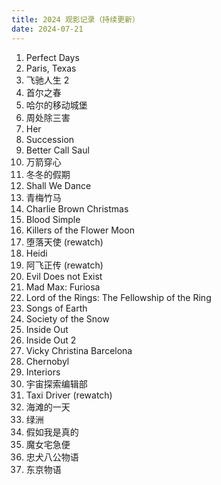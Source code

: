 ```yaml
---
title: 2024 观影记录（持续更新）
date: 2024-07-21
---
```


1. Perfect Days
2. Paris, Texas
3. 飞驰人生 2
4. 首尔之春
5. 哈尔的移动城堡
6. 周处除三害
7. Her
8. Succession
9. Better Call Saul
10. 万箭穿心
11. 冬冬的假期
12. Shall We Dance
13. 青梅竹马
14. Charlie Brown Christmas
15. Blood Simple
16. Killers of the Flower Moon
17. 堕落天使 (rewatch)
18. Heidi
19. 阿飞正传 (rewatch)
20. Evil Does not Exist
21. Mad Max: Furiosa
22. Lord of the Rings: The Fellowship of the Ring
23. Songs of Earth
24. Society of the Snow
25. Inside Out
26. Inside Out 2
27. Vicky Christina Barcelona
28. Chernobyl
29. Interiors
30. 宇宙探索编辑部
31. Taxi Driver (rewatch)
32. 海滩的一天
33. 绿洲
34. 假如我是真的
35. 魔女宅急便
36. 忠犬八公物语
37. 东京物语
